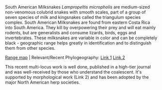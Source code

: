 South American Milksnakes *Lampropeltis micropholis* are medium-sized non-venomous colubrid snakes with smooth scales, part of a group of seven species of milk and kingsnakes called the triangulum species complex. South American Milksnakes are found from eastern Costa Rica into South America. They kill by overpowering their prey and will eat mainly rodents, but are generalists and consume lizards, birds, eggs and invertebrates. These milksnakes are variable in color and can be completely black - geographic range helps greatly in identification and to distinguish them from other species.
  
[Range map](https://imgur.com/MakxiSr) | Relevant/Recent Phylogeography: [Link 1](https://academic.oup.com/sysbio/article-abstract/63/2/231/1644072) [Link 2](https://academic.oup.com/zoolinnean/article/174/2/394/2449789)

This recent multi-locus work is well done, published in a high-tier journal and was well-received by those who understand the coalescent. It's supported by morphological work (Link 2) and has been adopted by the major North American herp societies.

